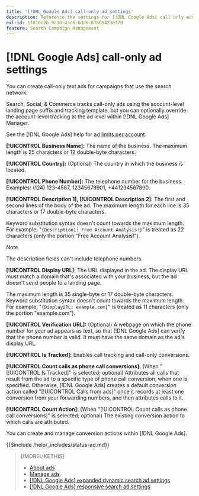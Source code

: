 ```yaml
---
title: '[!DNL Google Ads] call-only ad settings'
description: Reference the settings for [!DNL Google Ads] call-only ads.
exl-id: 1f810c2b-9c30-43c6-bda6-07609423ef79
feature: Search Campaign Management
---
```

# [!DNL Google Ads] call-only ad settings

You can create call-only text ads for campaigns that use the search network.

Search, Social, & Commerce tracks call-only ads using the account-level landing page suffix and tracking template, but you can optionally override the account-level tracking at the ad level within [!DNL Google Ads] Manager.

See the [!DNL Google Ads] help for [ad limits per account](https://support.google.com/google-ads/answer/6372658?hl=en).

<!-- ## Call-only Ad -->

<!-- hiding section header since there's only one section -->

**[!UICONTROL Business Name]:** The name of the business. The maximum length is 25 characters or 12 double-byte characters.

**[!UICONTROL Country]:** (Optional) The country in which the business is located.

**[!UICONTROL Phone Number]:** The telephone number for the business. Examples: (124) 123-4567, 12345678901, +441234567890.

**[!UICONTROL Description 1], [!UICONTROL Description 2]:** The first and second lines of the body of the ad. The maximum length for each line is 35 characters or 17 double-byte characters.

Keyword substitution syntax doesn't count towards the maximum length. For example, "`{Description1: Free Account Analysis!}`" is treated as 22 characters (only the portion "Free Account Analysis\!").

>[!NOTE]
>
>The description fields can't include telephone numbers.

**[!UICONTROL Display URL]:** The URL displayed in the ad. The display URL must match a domain that's associated with your business, but the ad doesn't send people to a landing page.

The maximum length is 35 single-byte or 17 double-byte characters. Keyword substitution syntax doesn't count towards the maximum length. For example, "`{DisplayURL: example.com}`" is treated as 11 characters (only the portion "example.com").

**[!UICONTROL Verification URL]:** (Optional) A webpage on which the phone number for your ad appears as text, so that [!DNL Google Ads] can verify that the phone number is valid. It must have the same domain as the ad's display URL.

**[!UICONTROL Is Tracked]:** Enables call tracking and call-only conversions.

**[!UICONTROL Count calls as phone call conversions]:** (When "[!UICONTROL Is Tracked]" is selected; optional) Attributes all calls that result from the ad to a specific type of phone call conversion, when one is specified. Otherwise, [!DNL Google Ads] creates a default conversion action called "[!UICONTROL Calls from ads]" once it records at least one conversion from your forwarding numbers, and then attributes calls to it.

**[!UICONTROL Count Action]:** (When "[!UICONTROL Count calls as phone call conversions]" is selected; optional)  The existing conversion action to which calls are attributed.

You can create and manage conversion actions within [!DNL Google Ads].

<!-- **[!UICONTROL Status]:** -->

{{$include /help/_includes/status-ad.md}}
 
>[!MORELIKETHIS]
>
>* [About ads](ad-about.md)
>* [Manage ads](ad-manage.md)
>* [[!DNL Google Ads] expanded dynamic search ad settings](ad-settings-google-dsa.md)
>* [[!DNL Google Ads] responsive search ad settings](ad-settings-google-rsa.md)
